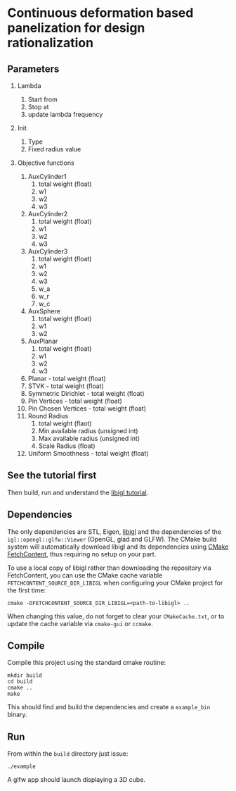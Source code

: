 # Continuous deformation based panelization for design rationalization


## Parameters
1. Lambda
    1. Start from
    1. Stop at
    1. update lambda frequency

1. Init
    1. Type
    1. Fixed radius value

1. Objective functions
    1. AuxCylinder1
        1. total weight (float)
        1. w1
        1. w2
        1. w3
    1. AuxCylinder2
        1. total weight (float)
        1. w1
        1. w2
        1. w3
    1. AuxCylinder3
        1. total weight (float)
        1. w1
        1. w2
        1. w3
        1. w_a
        1. w_r
        1. w_c
    1. AuxSphere
        1. total weight (float)
        1. w1
        1. w2
    1. AuxPlanar
        1. total weight (float)
        1. w1
        1. w2 
        1. w3
    1. Planar - total weight (float)
    1. STVK - total weight (float)
    1. Symmetric Dirichlet - total weight (float)
    1. Pin Vertices - total weight (float)
    1. Pin Chosen Vertices - total weight (float)
    1. Round Radius
        1. total weight (flaot)
        1. Min available radius (unsigned int)
        1. Max available radius (unsigned int)
        1. Scale Radius (float)
    1. Uniform Smoothness - total weight (float)
        
        

## See the tutorial first

Then build, run and understand the [libigl
tutorial](http://libigl.github.io/libigl/tutorial/).

## Dependencies

The only dependencies are STL, Eigen, [libigl](http://libigl.github.io/libigl/) and the dependencies
of the `igl::opengl::glfw::Viewer` (OpenGL, glad and GLFW).
The CMake build system will automatically download libigl and its dependencies using
[CMake FetchContent](https://cmake.org/cmake/help/latest/module/FetchContent.html),
thus requiring no setup on your part.

To use a local copy of libigl rather than downloading the repository via FetchContent, you can use
the CMake cache variable `FETCHCONTENT_SOURCE_DIR_LIBIGL` when configuring your CMake project for
the first time:
```
cmake -DFETCHCONTENT_SOURCE_DIR_LIBIGL=<path-to-libigl> ..
```
When changing this value, do not forget to clear your `CMakeCache.txt`, or to update the cache variable
via `cmake-gui` or `ccmake`.

## Compile

Compile this project using the standard cmake routine:

    mkdir build
    cd build
    cmake ..
    make

This should find and build the dependencies and create a `example_bin` binary.

## Run

From within the `build` directory just issue:

    ./example

A glfw app should launch displaying a 3D cube.
